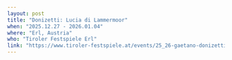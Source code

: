 ```yaml
---
layout: post
title: "Donizetti: Lucia di Lammermoor"
when: "2025.12.27 - 2026.01.04"
where: "Erl, Austria"
who: "Tiroler Festspiele Erl"
link: "https://www.tiroler-festspiele.at/events/25_26-gaetano-donizetti-lucia-di-lammermoor#2025-12-27"
---
```


